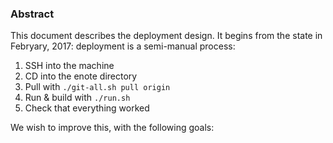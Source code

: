 
### Abstract

This document describes the deployment design.  It begins from the state in Febryary, 2017: deployment is a semi-manual process:

1. SSH into the machine
2. CD into the enote directory
3. Pull with `./git-all.sh pull origin`
4. Run & build with `./run.sh`
5. Check that everything worked

We wish to improve this, with the following goals:


###
